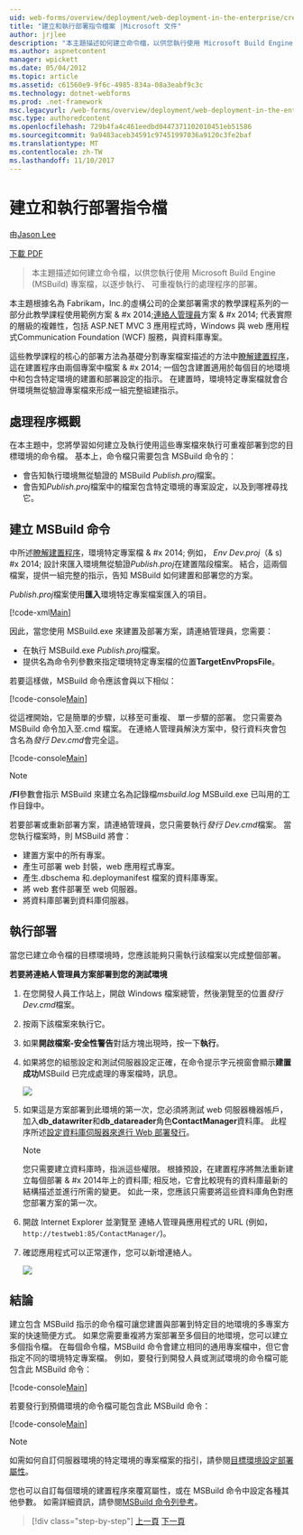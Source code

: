 ```yaml
---
uid: web-forms/overview/deployment/web-deployment-in-the-enterprise/creating-and-running-a-deployment-command-file
title: "建立和執行部署指令檔案 |Microsoft 文件"
author: jrjlee
description: "本主題描述如何建立命令檔，以供您執行使用 Microsoft Build Engine (MSBuild) 專案檔做為單一步驟，重新部署..."
ms.author: aspnetcontent
manager: wpickett
ms.date: 05/04/2012
ms.topic: article
ms.assetid: c61560e9-9f6c-4985-834a-08a3eabf9c3c
ms.technology: dotnet-webforms
ms.prod: .net-framework
msc.legacyurl: /web-forms/overview/deployment/web-deployment-in-the-enterprise/creating-and-running-a-deployment-command-file
msc.type: authoredcontent
ms.openlocfilehash: 729b4fa4c461eedbd0447371102010451eb51586
ms.sourcegitcommit: 9a9483aceb34591c97451997036a9120c3fe2baf
ms.translationtype: MT
ms.contentlocale: zh-TW
ms.lasthandoff: 11/10/2017
---
```

<a name="creating-and-running-a-deployment-command-file"></a>建立和執行部署指令檔
====================
由[Jason Lee](https://github.com/jrjlee)

[下載 PDF](https://msdnshared.blob.core.windows.net/media/MSDNBlogsFS/prod.evol.blogs.msdn.com/CommunityServer.Blogs.Components.WeblogFiles/00/00/00/63/56/8130.DeployingWebAppsInEnterpriseScenarios.pdf)

> 本主題描述如何建立命令檔，以供您執行使用 Microsoft Build Engine (MSBuild) 專案檔，以逐步執行、 可重複執行的處理程序的部署。


本主題根據名為 Fabrikam，Inc.的虛構公司的企業部署需求的教學課程系列的一部分此教學課程使用範例方案 & #x 2014;[連絡人管理員](the-contact-manager-solution.md)方案 & #x 2014; 代表實際的層級的複雜性，包括 ASP.NET MVC 3 應用程式時，Windows 與 web 應用程式Communication Foundation (WCF) 服務，與資料庫專案。

這些教學課程的核心的部署方法為基礎分割專案檔案描述的方法中[瞭解建置程序](understanding-the-build-process.md)，這在建置程序由兩個專案中檔案 & #x 2014; 一個包含建置適用於每個目的地環境中和包含特定環境的建置和部署設定的指示。 在建置時，環境特定專案檔就會合併環境無從驗證專案檔來形成一組完整組建指示。

## <a name="process-overview"></a>處理程序概觀

在本主題中，您將學習如何建立及執行使用這些專案檔來執行可重複部署到您的目標環境的命令檔。 基本上，命令檔只需要包含 MSBuild 命令的：

- 會告知執行環境無從驗證的 MSBuild *Publish.proj*檔案。
- 會告知*Publish.proj*檔案中的檔案包含特定環境的專案設定，以及到哪裡尋找它。

## <a name="create-an-msbuild-command"></a>建立 MSBuild 命令

中所述[瞭解建置程序](understanding-the-build-process.md)，環境特定專案檔 & #x 2014; 例如， *Env Dev.proj*（& s) #x 2014; 設計來匯入環境無從驗證*Publish.proj*在建置階段檔案。 結合，這兩個檔案，提供一組完整的指示，告知 MSBuild 如何建置和部署您的方案。

*Publish.proj*檔案使用**匯入**環境特定專案檔案匯入的項目。


[!code-xml[Main](creating-and-running-a-deployment-command-file/samples/sample1.xml)]


因此，當您使用 MSBuild.exe 來建置及部署方案，請連絡管理員，您需要：

- 在執行 MSBuild.exe *Publish.proj*檔案。
- 提供名為命令列參數來指定環境特定專案檔的位置**TargetEnvPropsFile**。

若要這樣做，MSBuild 命令應該會與以下相似：


[!code-console[Main](creating-and-running-a-deployment-command-file/samples/sample2.cmd)]


從這裡開始，它是簡單的步驟，以移至可重複、 單一步驟的部署。 您只需要為 MSBuild 命令加入至.cmd 檔案。 在連絡人管理員解決方案中，發行資料夾會包含名為*發行 Dev.cmd*會完全這。


[!code-console[Main](creating-and-running-a-deployment-command-file/samples/sample3.cmd)]


> [!NOTE]
> **/Fl**參數會指示 MSBuild 來建立名為記錄檔*msbuild.log* MSBuild.exe 已叫用的工作目錄中。


若要部署或重新部署方案，請連絡管理員，您只需要執行*發行 Dev.cmd*檔案。 當您執行檔案時，則 MSBuild 將會：

- 建置方案中的所有專案。
- 產生可部署 web 封裝，web 應用程式專案。
- 產生.dbschema 和.deploymanifest 檔案的資料庫專案。
- 將 web 套件部署至 web 伺服器。
- 將資料庫部署到資料庫伺服器。

## <a name="run-the-deployment"></a>執行部署

當您已建立命令檔的目標環境時，您應該能夠只需執行該檔案以完成整個部署。

**若要將連絡人管理員方案部署到您的測試環境**

1. 在您開發人員工作站上，開啟 Windows 檔案總管，然後瀏覽至的位置*發行 Dev.cmd*檔案。
2. 按兩下該檔案來執行它。
3. 如果**開啟檔案-安全性警告**對話方塊出現時，按一下**執行**。
4. 如果將您的組態設定和測試伺服器設定正確，在命令提示字元視窗會顯示**建置成功**MSBuild 已完成處理的專案檔時，訊息。

    ![](creating-and-running-a-deployment-command-file/_static/image1.png)
5. 如果這是方案部署到此環境的第一次，您必須將測試 web 伺服器機器帳戶，加入**db\_datawriter**和**db\_datareader**角色**ContactManager**資料庫。 此程序所述[設定資料庫伺服器來進行 Web 部署發行](../configuring-server-environments-for-web-deployment/configuring-a-database-server-for-web-deploy-publishing.md)。

    > [!NOTE]
    > 您只需要建立資料庫時，指派這些權限。 根據預設，在建置程序將無法重新建立每個部署 & #x 2014年上的資料庫; 相反地，它會比較現有的資料庫最新的結構描述並進行所需的變更。 如此一來，您應該只需要將這些資料庫角色對應您部署方案的第一次。
6. 開啟 Internet Explorer 並瀏覽至 連絡人管理員應用程式的 URL (例如， `http://testweb1:85/ContactManager/`)。
7. 確認應用程式可以正常運作，您可以新增連絡人。

    ![](creating-and-running-a-deployment-command-file/_static/image2.png)

## <a name="conclusion"></a>結論

建立包含 MSBuild 指示的命令檔可讓您建置與部署到特定目的地環境的多專案方案的快速簡便方式。 如果您需要重複將方案部署至多個目的地環境，您可以建立多個指令檔。 在每個命令檔，MSBuild 命令會建立相同的通用專案檔中，但它會指定不同的環境特定專案檔。 例如，要發行到開發人員或測試環境的命令檔可能包含此 MSBuild 命令：


[!code-console[Main](creating-and-running-a-deployment-command-file/samples/sample4.cmd)]


若要發行到預備環境的命令檔可能包含此 MSBuild 命令：


[!code-console[Main](creating-and-running-a-deployment-command-file/samples/sample5.cmd)]


> [!NOTE]
> 如需如何自訂伺服器環境的特定環境的專案檔案的指引，請參閱[目標環境設定部署屬性](../configuring-server-environments-for-web-deployment/configuring-deployment-properties-for-a-target-environment.md)。


您也可以自訂每個環境的建置程序來覆寫屬性，或在 MSBuild 命令中設定各種其他參數。 如需詳細資訊，請參閱[MSBuild 命令列參考](https://msdn.microsoft.com/en-us/library/ms164311.aspx)。

>[!div class="step-by-step"]
[上一頁](deploying-database-projects.md)
[下一頁](manually-installing-web-packages.md)
